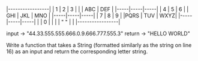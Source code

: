   |-----------------|
  |  1  |  2  |  3  |
  |     | ABC | DEF |
  |-----|-----|-----|
  |  4  |  5  |  6  |
  | GHI | JKL | MNO |
  |-----|-----|-----|
  |  7  |  8  |  9  |
  |PQRS | TUV | WXYZ|
  |-----|-----|-----|
  |     |  0  |     |
  |     | " " |     |
  |-----------------|


  input -> "44.33.555.555.666.0.9.666.777.555.3"
  return -> "HELLO WORLD"

  Write a function that takes a String (formatted similarly as the string on line 16) as an input and
  return the corresponding letter string.
